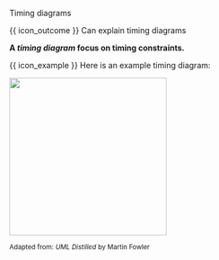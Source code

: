 <span id="title">Timing diagrams</span>

<span id="prereqs"></span>

<span id="outcomes">{{ icon_outcome }} Can explain timing diagrams</span>

<div id="body">

**A _timing diagram_ focus on timing constraints.**

<box>

{{ icon_example }} Here is an example timing diagram:

<img src="{{baseUrl}}/modeling/modelingBehaviors/timingDiagrams/images/diagram.png" height="280" />
<br>

<sub>Adapted from: _UML Distilled_ by Martin Fowler</sub>

</box>

</div>

<div id="extras">
</div>
